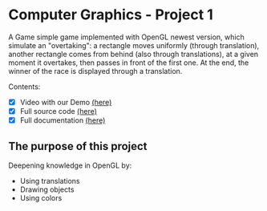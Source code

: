# Computer Graphics - Project 1

A Game simple game implemented with OpenGL newest version, which simulate an "overtaking": a rectangle moves uniformly (through translation), another rectangle comes from behind (also through translations), at a given moment it overtakes, then passes in front of the first one. At the end, the winner of the race is displayed through a translation.

Contents:
- [x] Video with our Demo [(here)](https://youtu.be/itgOAlJtbVY)
- [x] Full source code [(here)](GraphicsProject/GraphicsProject/proiectGrafica.cpp)
- [x] Full documentation [(here)](Documentation.pdf)

## The purpose of this project
Deepening knowledge in OpenGL by:
- Using translations
- Drawing objects
- Using colors
